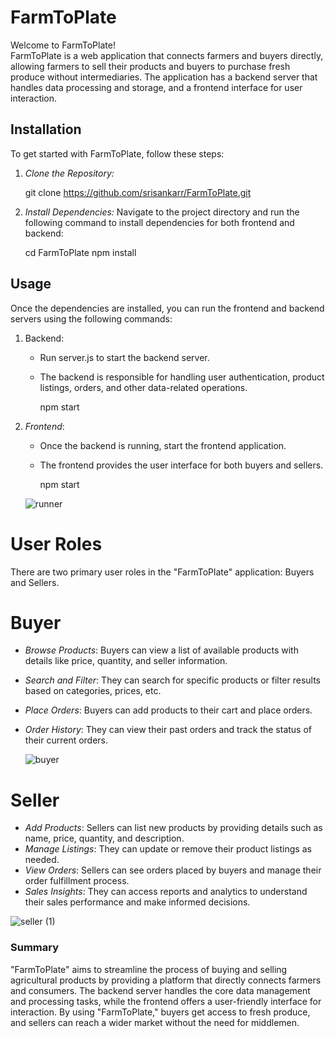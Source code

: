 # FarmToPlate

Welcome to FarmToPlate!                     
 FarmToPlate is a web application that connects farmers and buyers directly, allowing farmers to sell their products and buyers to purchase fresh produce without intermediaries. The application has a backend server that handles data processing and storage, and a frontend interface for user interaction.

## Installation

To get started with FarmToPlate, follow these steps:

1. *Clone the Repository:* 
   
   git clone https://github.com/srisankarr/FarmToPlate.git
   

2. *Install Dependencies:*
   Navigate to the project directory and run the following command to install dependencies for both frontend and backend:
   
   cd FarmToPlate
   npm install
   

## Usage

Once the dependencies are installed, you can run the frontend and backend servers using the following commands:

1. Backend: 
   - Run server.js to start the backend server. 
   - The backend is responsible for handling user authentication, product listings, orders, and other data-related operations.

       npm start
   

2. *Frontend*: 
   - Once the backend is running, start the frontend application.
   - The frontend provides the user interface for both buyers and sellers.

       npm start
   
   ![runner](https://github.com/srisankarr/FarmToPlate/assets/169533927/cd3768ca-dbc0-4545-a3d6-c16c70f63135)

   
# User Roles
There are two primary user roles in the "FarmToPlate" application: Buyers and Sellers.

# Buyer
- *Browse Products*: Buyers can view a list of available products with details like price, quantity, and seller information.
- *Search and Filter*: They can search for specific products or filter results based on categories, prices, etc.
- *Place Orders*: Buyers can add products to their cart and place orders.
- *Order History*: They can view their past orders and track the status of their current orders.

  ![buyer](https://github.com/srisankarr/FarmToPlate/assets/169533927/600fe78a-895e-426a-99fe-7ed63c8a6f08)

# Seller
- *Add Products*: Sellers can list new products by providing details such as name, price, quantity, and description.
- *Manage Listings*: They can update or remove their product listings as needed.
- *View Orders*: Sellers can see orders placed by buyers and manage their order fulfillment process.
- *Sales Insights*: They can access reports and analytics to understand their sales performance and make informed decisions.

![seller (1)](https://github.com/srisankarr/FarmToPlate/assets/169533927/9ea3f183-0cf6-411a-9a8f-25198c88ed44)

### Summary
"FarmToPlate" aims to streamline the process of buying and selling agricultural products by providing a platform that directly connects farmers and consumers. The backend server handles the core data management and processing tasks, while the frontend offers a user-friendly interface for interaction. By using "FarmToPlate," buyers get access to fresh produce, and sellers can reach a wider market without the need for middlemen.
   
   
